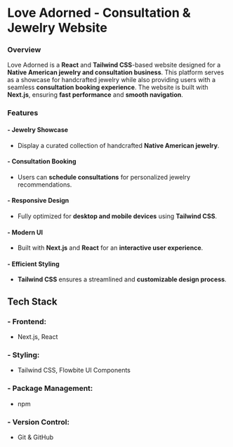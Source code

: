 # Love Adorned - Consultation & Jewelry Website

### Overview
Love Adorned is a **React** and **Tailwind CSS**-based website designed for a **Native American jewelry and consultation business**. This platform serves as a showcase for handcrafted jewelry while also providing users with a seamless **consultation booking experience**. The website is built with **Next.js**, ensuring **fast performance** and **smooth navigation**.

### Features
#### - **Jewelry Showcase**
- Display a curated collection of handcrafted **Native American jewelry**.
#### - **Consultation Booking**
- Users can **schedule consultations** for personalized jewelry recommendations.
#### - **Responsive Design**
- Fully optimized for **desktop and mobile devices** using **Tailwind CSS**.
#### - **Modern UI**
- Built with **Next.js** and **React** for an **interactive user experience**.
#### - **Efficient Styling**
- **Tailwind CSS** ensures a streamlined and **customizable design process**.

## Tech Stack
### - **Frontend:**
- Next.js, React
### - **Styling:**
- Tailwind CSS, Flowbite UI Components
### - **Package Management:**
- npm
### - **Version Control:**
- Git & GitHub
